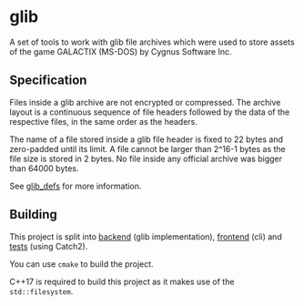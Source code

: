 # glib

A set of tools to work with glib file archives which were used to store assets
of the game GALACTIX (MS-DOS) by Cygnus Software Inc.

## Specification
Files inside a glib archive are not encrypted or compressed. The archive layout
is a continuous sequence of file headers followed by the data of the
respective files, in the same order as the headers.

The name of a file stored inside a glib file header is fixed to 22 bytes and
zero-padded until its limit. A file cannot be larger than 2^16-1 bytes as the 
file size is stored in 2 bytes. No file inside any official archive was bigger
than 64000 bytes.

See [glib_defs](./lib/glib_defs.hxx) for more information.

## Building

This project is split into [backend](./lib) (glib implementation), 
[frontend](./src) (cli) and [tests](./test) (using Catch2).

You can use `cmake` to build the project. 

C++17 is required to build this project as it makes use of the 
`std::filesystem`.

